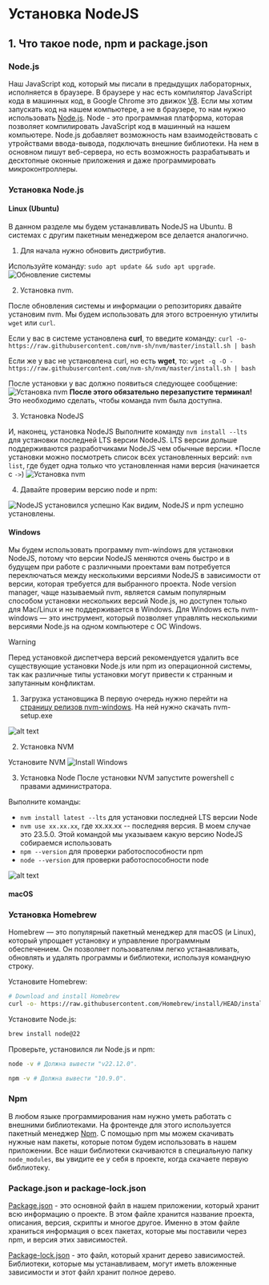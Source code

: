 # Установка NodeJS

## 1. Что такое node, npm и package.json

### Node.js

Наш JavaScript код, который мы писали в предыдущих лабораторных, исполняется в браузере. В браузере у нас есть компилятор JavaScript кода в машинных код, в Google Chrome это движок [V8][v8]. Если мы хотим запускать код на нашем компьютере, а не в браузере, то нам нужно использовать [Node.js][node]. Node - это программная платформа, которая позволяет компилировать JavaScript код в машинный на нашем компьютере. Node.js добавляет возможность нам взаимодействовать с утройствами ввода-вывода, подключать внешние библиотеки. На нем в основном пишут веб-сервера, но есть возможность разрабатывать и десктопные оконные приложения и даже программировать микроконтроллеры.

### Установка Node.js

#### Linux (Ubuntu)

В данном разделе мы будем устанавливать NodeJS на Ubuntu. В системах с другим пакетным менеджером все делается аналогично.

1. Для начала нужно обновить дистрибутив.

Используйте команду: `sudo apt update && sudo apt upgrade`.
![Обновление системы](image-3.png)

2. Установка nvm.

После обновления системы и информации о репозиториях давайте установим nvm. Мы будем использовать для этого встроенную утилиты `wget` или `curl`.

Если у вас в системе установлена **curl**, то введите команду:
`curl -o- https://raw.githubusercontent.com/nvm-sh/nvm/master/install.sh | bash`

Если же у вас не установлена curl, но есть **wget**, то:
`wget -q -O - https://raw.githubusercontent.com/nvm-sh/nvm/master/install.sh | bash`

После установки у вас должно появиться следующее сообщение:
![Установка nvm](image-1.png)
**После этого обязательно перезапустите терминал!** Это необходимо сделать, чтобы команда nvm была доступна.

3. Установка NodeJS

И, наконец, установка NodeJS
Выполните команду `nvm install --lts` для установки последней LTS версии NodeJS. LTS версии дольше поддерживаются разработчиками NodeJS чем обычные версии.
\*После установки можно посмотреть список всех установленных версий: `nvm list`, где будет одна только что установленная нами версия (начинается с `->`)
![Установка nvm](linux-node-install.gif)

4. Давайте проверим версию node и npm:

![NodeJS установился успешно](image-2.png)
Как видим, NodeJS и npm успешно установлены.

#### Windows

Мы будем использовать программу nvm-windows для установки NodeJS, потому что версии NodeJS меняются очень быстро и в будущем при работе с различными проектами вам потребуется переключаться между несколькими версиями NodeJS в зависимости от версии, которая требуется для выбранного проекта.
Node version manager, чаще называемый nvm, является самым популярным способом установки нескольких версий Node.js, но доступен только для Mac/Linux и не поддерживается в Windows. Для Windows есть nvm-windows — это инструмент, который позволяет управлять несколькими версиями Node.js на одном компьютере с ОС Windows.

> [!WARNING]
> Перед установкой диспетчера версий рекомендуется удалить все существующие установки Node.js или npm из операционной системы, так как различные типы установки могут привести к странным и запутанным конфликтам.

1. Загрузка установщика
   В первую очередь нужно перейти на [страницу релизов nvm-windows](https://github.com/coreybutler/nvm-windows/releases). На ней нужно скачать nvm-setup.exe

![alt text](image-4.png)

2. Установка NVM

Установите NVM
![Install Windows](win-node-install.gif)

3. Установка Node
   После установки NVM запустите powershell с правами администратора.

Выполните команды:

-   `nvm install latest --lts` для установки последней LTS версии Node
-   `nvm use xx.xx.xx`, где xx.xx.xx -- последняя версия. В моем случае это 23.5.0. Этой командой мы указываем какую версию NodeJS собираемся использовать
-   `npm --version` для проверки работоспособности npm
-   `node --version` для проверки работоспособности node

![alt text](image-5.png)

#### macOS

### Установка Homebrew

Homebrew — это популярный пакетный менеджер для macOS (и Linux), который упрощает установку и управление программным обеспечением. Он позволяет пользователям легко устанавливать, обновлять и удалять программы и библиотеки, используя командную строку.

Установите Homebrew:

```sh
# Download and install Homebrew
curl -o- https://raw.githubusercontent.com/Homebrew/install/HEAD/install.sh | bash
```

Установите Node.js:

```sh
brew install node@22
```

Проверьте, установился ли Node.js и npm:

```sh
node -v # Должна вывести "v22.12.0".

npm -v # Должна вывести "10.9.0".
```

### Npm

В любом языке программирования нам нужно уметь работать с внешними библиотеками. На фронтенде для этого используется пакетный менеджер [Npm][npm]. С помощью npm мы можем скачивать нужные нам пакеты, которые потом будем использовать в нашем приложении. Все наши библиотеки скачиваются в специальную папку `node_modules`, вы увидите ее у себя в проекте, когда скачаете первую библиотеку.

### Package.json и package-lock.json

[Package.json][package.json] - это основной файл в нашем приложении, который хранит всю информацию о проекте. В этом файле хранится название проекта, описания, версия, скрипты и многое другое. Именно в этом файле храниться информация о всех пакетах, которые мы поставили через npm, и версия этих зависимостей.

[Package-lock.json][package-lock.json] - это файл, который хранит дерево зависимостей. Библиотеки, которые мы устанавливаем, могут иметь вложенные зависимости и этот файл хранит полное дерево.

[v8]: https://v8.dev
[node]: https://nodejs.org
[package.json]: https://docs.npmjs.com/cli/v9/configuring-npmpackage-json
[package-lock.json]: https://docs.npmjs.com/cli/v9/configuring-npm/package-lock-json
[npm]: https://www.npmjs.com

